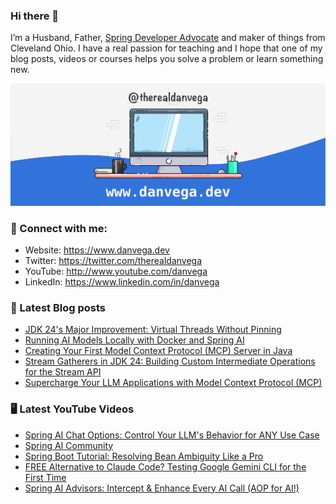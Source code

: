 ### Hi there 👋

I’m a Husband, Father, [Spring Developer Advocate](https://tanzu.vmware.com/developer/advocates/) and maker of things from Cleveland Ohio. I have a real passion for teaching and I hope that one of my blog posts, videos or courses helps you solve a problem or learn something new.

![Profile Header](./github_profile_header.png)

### 🤝 Connect with me:

- Website: https://www.danvega.dev
- Twitter: https://twitter.com/therealdanvega
- YouTube: http://www.youtube.com/danvega
- LinkedIn: https://www.linkedin.com/in/danvega

### 📝 Latest Blog posts

<!-- BLOG-POST-LIST:START -->
- [JDK 24's Major Improvement: Virtual Threads Without Pinning](https://www.danvega.dev/blog/jdk-24-virtual-threads-without-pinning)
- [Running AI Models Locally with Docker and Spring AI](https://www.danvega.dev/blog/docker-model-runner)
- [Creating Your First Model Context Protocol (MCP) Server in Java](https://www.danvega.dev/blog/creating-your-first-mcp-server-java)
- [Stream Gatherers in JDK 24: Building Custom Intermediate Operations for the Stream API](https://www.danvega.dev/blog/stream-gatherers)
- [Supercharge Your LLM Applications with Model Context Protocol (MCP)](https://www.danvega.dev/blog/model-context-protocol-introduction)<!-- BLOG-POST-LIST:END -->

### 🖥 Latest YouTube Videos

<!-- YOUTUBE:START -->
- [Spring AI Chat Options: Control Your LLM&#39;s Behavior for ANY Use Case](https://www.youtube.com/watch?v=MrC-xDvkJlE)
- [Spring AI Community](https://www.youtube.com/shorts/ueGEfejLSDY)
- [Spring Boot Tutorial: Resolving Bean Ambiguity Like a Pro](https://www.youtube.com/watch?v=jCjHAD94c8A)
- [FREE Alternative to Claude Code? Testing Google Gemini CLI for the First Time](https://www.youtube.com/watch?v=IRqMr-u8PMQ)
- [Spring AI Advisors: Intercept &amp; Enhance Every AI Call &lpar;AOP for AI!&rpar;](https://www.youtube.com/watch?v=1MGiDBI2Ci4)
<!-- YOUTUBE:END -->
